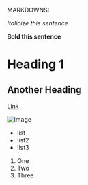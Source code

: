 MARKDOWNS: 

*Italicize this sentence*

**Bold this sentence**

# Heading 1

## Another Heading

[Link](https://jloughney.github.io/cse15l-lab-reports/helloWorld.html)

![Image](https://www.google.com/url?sa=i&url=https%3A%2F%2Fucsdtritons.com%2Fsports%2F2005%2F9%2F6%2F187452.aspx&psig=AOvVaw1w4uGZQBzQYFLjcyP08MAW&ust=1649518465165000&source=images&cd=vfe&ved=0CAcQjRxqFwoTCKDA9aPlhPcCFQAAAAAdAAAAABAD)

* list
* list2
* list3

1. One
2. Two
3. Three
